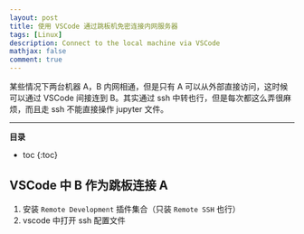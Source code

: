 ```yaml
---
layout: post
title: 使用 VSCode 通过跳板机免密连接内网服务器
tags: [Linux]
description: Connect to the local machine via VSCode
mathjax: false
comment: true
---
```


某些情况下两台机器 A，B 内网相通，但是只有 A 可以从外部直接访问，这时候可以通过 VSCode 间接连到 B。其实通过 ssh 中转也行，但是每次都这么弄很麻烦，而且走 ssh 不能直接操作 jupyter 文件。

---

**目录**

* toc
{:toc}

## VSCode 中 B 作为跳板连接 A

1. 安装 `Remote Development` 插件集合（只装 `Remote SSH` 也行）
2. vscode 中打开 ssh 配置文件

